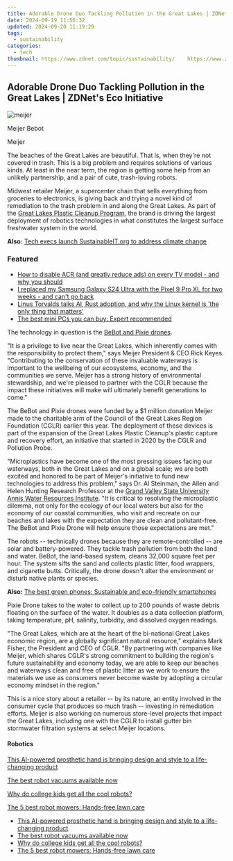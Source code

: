 ```yaml
---
title: Adorable Drone Duo Tackling Pollution in the Great Lakes | ZDNet's Eco Initiative
date: 2024-09-19 11:56:32
updated: 2024-09-20 11:19:29
tags:
  - sustainability
categories:
  - tech
thumbnail: https://www.zdnet.com/topic/sustainability/    https://www.zdnet.com/a/img/resize/9a64cdc19799843fd10357c21581a3dee52e6d44/2022/08/30/e83b6c65-787f-4e88-98b0-2e33f0b4555d/meijer.jpg?width=170&height=96&fit=crop&auto=webp
---
```


## Adorable Drone Duo Tackling Pollution in the Great Lakes | ZDNet's Eco Initiative

![meijer](https://www.zdnet.com/a/img/resize/890e0aadfb72491d08be8eac707e85d78d2199cd/2022/08/30/e83b6c65-787f-4e88-98b0-2e33f0b4555d/meijer.jpg?auto=webp&width=1280)

Meijer Bebot

Meijer

The beaches of the Great Lakes are beautiful. That is, when they're not covered in trash. This is a big problem and requires solutions of various kinds. At least in the near term, the region is getting some help from an unlikely partnership, and a pair of cute, trash-loving robots.

Midwest retailer Meijer, a supercenter chain that sells everything from groceries to electronics, is giving back and trying a novel kind of remediation to the trash problem in and along the Great Lakes. As part of the [Great Lakes Plastic Cleanup Program](https://www.greatlakesplasticcleanup.org/), the brand is driving the largest deployment of robotics technologies in what constitutes the largest surface freshwater system in the world.

**Also:** [Tech execs launch SustainableIT.org to address climate change](https://www.zdnet.com/home-and-office/sustainability/tech-execs-launch-sustainableit-org-to-address-climate-change/) 

### Featured

* [How to disable ACR (and greatly reduce ads) on every TV model - and why you should](https://www.zdnet.com/article/how-to-disable-acr-and-greatly-reduce-ads-on-every-tv-model-and-why-you-should/)
* [I replaced my Samsung Galaxy S24 Ultra with the Pixel 9 Pro XL for two weeks - and can't go back](https://www.zdnet.com/article/i-replaced-my-samsung-galaxy-s24-ultra-with-the-pixel-9-pro-xl-for-two-weeks-and-cant-go-back/)
* [Linus Torvalds talks AI, Rust adoption, and why the Linux kernel is 'the only thing that matters'](https://www.zdnet.com/article/linus-torvalds-talks-ai-rust-adoption-and-why-the-linux-kernel-is-the-only-thing-that-matters/)
* [The best mini PCs you can buy: Expert recommended](https://www.zdnet.com/article/best-mini-pc/)

The technology in question is the [BeBot and Pixie drones](https://vimeo.com/743098088/f67d04b450).

"It is a privilege to live near the Great Lakes, which inherently comes with the responsibility to protect them," says Meijer President & CEO Rick Keyes. "Contributing to the conservation of these invaluable waterways is important to the wellbeing of our ecosystems, economy, and the communities we serve. Meijer has a strong history of environmental stewardship, and we're pleased to partner with the CGLR because the impact these initiatives will make will ultimately benefit generations to come."

The BeBot and Pixie drones were funded by a $1 million donation Meijer made to the charitable arm of the Council of the Great Lakes Region Foundation (CGLR) earlier this year. The deployment of these devices is part of the expansion of the Great Lakes Plastic Cleanup's plastic capture and recovery effort, an initiative that started in 2020 by the CGLR and Pollution Probe.

"Microplastics have become one of the most pressing issues facing our waterways, both in the Great Lakes and on a global scale; we are both excited and honored to be part of Meijer's initiative to fund new technologies to address this problem," says Dr. Al Steinman, the Allen and Helen Hunting Research Professor at the [Grand Valley State University Annis Water Resources Institute](http://www.gvsu.edu/wri/). "It is critical to resolving the microplastic dilemma, not only for the ecology of our local waters but also for the economy of our coastal communities, who visit and recreate on our beaches and lakes with the expectation they are clean and pollutant-free. The BeBot and Pixie Drone will help ensure those expectations are met."

The robots -- technically drones because they are remote-controlled -- are solar and battery-powered. They tackle trash pollution from both the land and water. BeBot, the land-based system, cleans 32,000 square feet per hour. The system sifts the sand and collects plastic litter, food wrappers, and cigarette butts. Critically, the drone doesn't alter the environment or disturb native plants or species.

**Also:** [The best green phones: Sustainable and eco-friendly smartphones](https://www.zdnet.com/home-and-office/sustainability/best-green-phone/)

Pixie Drone takes to the water to collect up to 200 pounds of waste debris floating on the surface of the water. It doubles as a data collection platform, taking temperature, pH, salinity, turbidity, and dissolved oxygen readings.

"The Great Lakes, which are at the heart of the bi-national Great Lakes economic region, are a globally significant natural resource," explains Mark Fisher, the President and CEO of CGLR. "By partnering with companies like Meijer, which shares CGLR's strong commitment to building the region's future sustainability and economy today, we are able to keep our beaches and waterways clean and free of plastic litter as we work to ensure the materials we use as consumers never become waste by adopting a circular economy mindset in the region."

This is a nice story about a retailer -- by its nature, an entity involved in the consumer cycle that produces so much trash -- investing in remediation efforts. Meijer is also working on numerous store-level projects that impact the Great Lakes, including one with the CGLR to install gutter bin stormwater filtration systems at select Meijer locations.

#### Robotics

[This AI-powered prosthetic hand is bringing design and style to a life-changing product](https://www.zdnet.com/article/this-ai-powered-prosthetic-hand-is-bringing-design-and-style-to-a-life-changing-product/ "This AI-powered prosthetic hand is bringing design and style to a life-changing product")

[The best robot vacuums available now](https://www.zdnet.com/article/best-robot-vacuum/ "The best robot vacuums available now")

[Why do college kids get all the cool robots?](https://www.zdnet.com/article/why-college-kids-get-all-the-cool-robots/ "Why do college kids get all the cool robots?")

[The 5 best robot mowers: Hands-free lawn care](https://www.zdnet.com/article/best-robot-mower/ "The 5 best robot mowers: Hands-free lawn care")

* [This AI-powered prosthetic hand is bringing design and style to a life-changing product](https://www.zdnet.com/article/this-ai-powered-prosthetic-hand-is-bringing-design-and-style-to-a-life-changing-product/ "This AI-powered prosthetic hand is bringing design and style to a life-changing product")
* [The best robot vacuums available now](https://www.zdnet.com/article/best-robot-vacuum/ "The best robot vacuums available now")
* [Why do college kids get all the cool robots?](https://www.zdnet.com/article/why-college-kids-get-all-the-cool-robots/ "Why do college kids get all the cool robots?")
* [The 5 best robot mowers: Hands-free lawn care](https://www.zdnet.com/article/best-robot-mower/ "The 5 best robot mowers: Hands-free lawn care")

<ins class="adsbygoogle"
     style="display:block"
     data-ad-format="autorelaxed"
     data-ad-client="ca-pub-7571918770474297"
     data-ad-slot="1223367746"></ins>



<ins class="adsbygoogle"
     style="display:block"
     data-ad-client="ca-pub-7571918770474297"
     data-ad-slot="8358498916"
     data-ad-format="auto"
     data-full-width-responsive="true"></ins>
